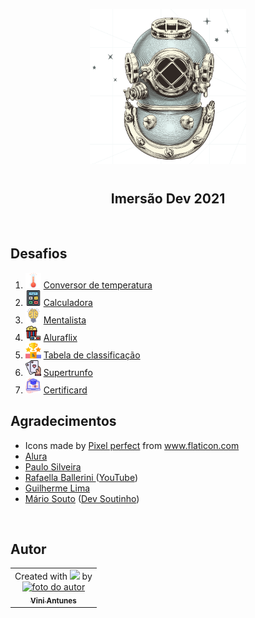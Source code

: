 <p align="center">
  <img src="images/imersao.png" float="center" width=250px/>
</p>
    
<h1 align="center">
  <h2 align="center"><strong align="center"> Imersão Dev 2021 </strong></h2>
</h1>

<br>

<h2> Desafios </h2>
<ol>
    <li><img src="images/thermometer.png" width=25px> <a href="html/aula01_conversor_temperatura.html" alt="Conversor de temperatura" target="_blank">Conversor de temperatura</a></li>
    <li><img src="images/calculate.png" width=25px> <a href="html/aula02_calculadora.html" alt="Calculadora" target="_blank">Calculadora</a></li>
    <li><img src="images/bulb_brain.png" width=25px> <a href="html/aula03_mentalista.html" alt="Mentalista" target="_blank">Mentalista</a></li>
    <li><img src="images/movie.png" width=25px> <a href="html/aula05_aluraflix.html" alt="Aluraflix" target="_blank">Aluraflix</a></li>
    <li><img src="images/ranking.png" width=25px> <a href="html/aula06_tabela_de_classificacao.html" alt="Tabela de classificação" target="_blank">Tabela de classificação</a></li>
    <li><img src="images/playing-cards.png" width=25px> <a href="html/aula09_super_trunfo.html" alt="Supertrunfo" target="_blank">Supertrunfo</a></li>
    <li><img src="images/diploma.png" width=25px> <a href="html/aula10_certificard.html" alt="Certificard" target="_blank">Certificard</a></li>
</ol>

<h2> Agradecimentos </h2>
<ul>
  <li>Icons made by <a href="https://www.flaticon.com/authors/pixel-perfect" title="Pixel perfect">Pixel perfect</a> from <a href="https://www.flaticon.com/" title="Flaticon" target="_blank">www.flaticon.com</a></li>
  <li><a href="https://www.alura.com.br" title="Alura" target="_blank">Alura</a></li>
  <li><a href="https://www.linkedin.com/in/paulosilveira/" target="_blank"> Paulo Silveira </a></li>
  <li><a href="https://www.linkedin.com/in/rafaella-ballerini-45875016a/" target="_blank"> Rafaella Ballerini </a>(<a  href="https://www.youtube.com/user/RafaellaBallerini" target="_blank">YouTube</a>)</li>
  <li><a href="https://www.linkedin.com/in/guilherme-lima-developer/" target="_blank"> Guilherme Lima </a></li>
  <li><a href="https://www.linkedin.com/in/omariosouto/" target="_blank"> Mário Souto</a> (<a href="https://www.youtube.com/channel/UCzR2u5RWXWjUh7CwLSvbitA" target="_blank">Dev Soutinho</a>)</li>
</ul>

<br>
<h2> Autor </h2>

<table>
  <tr>   
    <td align="center">Created with 
      <img src="https://i.pinimg.com/736x/b9/3a/1b/b93a1bd3736a4a471b08c1f57606381f.jpg" width=15px> by 
      <a href="https://www.linkedin.com/in/vini-antunes/" target="_blank">
        <br>
        <img src="https://avatars0.githubusercontent.com/u/57882903?s=460&u=caee8cc76060b036952e169feba0449f2d43519e&v=4" width="140px;" alt="foto do autor"/>
        <br>
        <sub align="right"><b>Vini Antunes</b></sub>
      </a>
      <br>
    </td>
  <tr>
</table>

